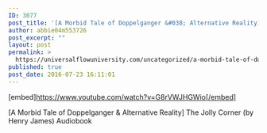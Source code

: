```yaml
---
ID: 3077
post_title: '[A Morbid Tale of Doppelganger &#038; Alternative Reality] The Jolly Corner'
author: abbie04m553726
post_excerpt: ""
layout: post
permalink: >
  https://universalflowuniversity.com/uncategorized/a-morbid-tale-of-doppelganger-alternative-reality-the-jolly-corner/
published: true
post_date: 2016-07-23 16:11:01
---
```

[embed]https://www.youtube.com/watch?v=G8rVWJHGWio[/embed]<br>
<p>[A Morbid Tale of Doppelganger & Alternative Reality] The Jolly Corner (by Henry James) Audiobook</p>